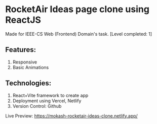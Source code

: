 # RocketAir Ideas page clone using ReactJS
Made for IEEE-CS Web (Frontend) Domain's task.
[Level completed: 1]

## Features:
1. Responsive
2. Basic Animations

## Technologies:
1. React+Vite framework to create app
2. Deployment using Vercel, Netlify
3. Version Control: Github

Live Preview: https://mokash-rocketair-ideas-clone.netlify.app/
